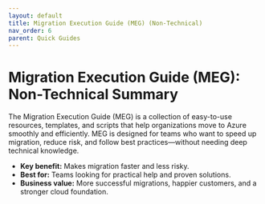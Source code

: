 ```yaml
---
layout: default
title: Migration Execution Guide (MEG) (Non-Technical)
nav_order: 6
parent: Quick Guides
---
```


# Migration Execution Guide (MEG): Non-Technical Summary

The Migration Execution Guide (MEG) is a collection of easy-to-use resources, templates, and scripts that help organizations move to Azure smoothly and efficiently. MEG is designed for teams who want to speed up migration, reduce risk, and follow best practices—without needing deep technical knowledge.

- **Key benefit:** Makes migration faster and less risky.
- **Best for:** Teams looking for practical help and proven solutions.
- **Business value:** More successful migrations, happier customers, and a stronger cloud foundation.
